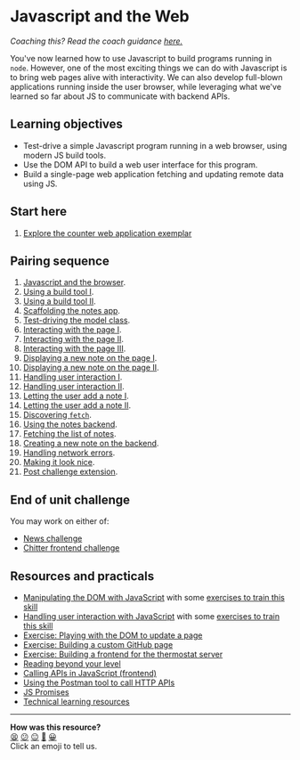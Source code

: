 # Javascript and the Web

_Coaching this? Read the coach guidance
[here.](https://github.com/makersacademy/slug/blob/main/materials/universe/language_intros/challenges/javascript_web_applications/COACH_GUIDANCE.x.md)_

You've now learned how to use Javascript to build programs running in `node`. However, one of the most exciting things we can do with Javascript is to bring web pages alive with interactivity. We can also develop full-blown applications running inside the user browser, while leveraging what we've learned so far about JS to communicate with backend APIs.

## Learning objectives

* Test-drive a simple Javascript program running in a web browser, using modern JS build tools.
* Use the DOM API to build a web user interface for this program.
* Build a single-page web application fetching and updating remote data using JS.

## Start here

1. [Explore the counter web application
exemplar](./resources/counter-app-example)

## Pairing sequence

1. [Javascript and the browser](./contents/01_javascript_browser.md).
2. [Using a build tool I](./contents/02_build_tool.md).
3. [Using a build tool II](./contents/03_build_tool_2.md).
4. [Scaffolding the notes app](./contents/04_notes_app_scaffold.md).
5. [Test-driving the model class](./contents/05_test_driving_notes_class.md).
6. [Interacting with the page I](./contents/06_interacting_with_the_page.md).
7. [Interacting with the page II](./contents/07_modifying_the_page.md).
8. [Interacting with the page III](./contents/08_testing_page_content.md).
9. [Displaying a new note on the page I](./contents/09_adding_new_note.md).
10. [Displaying a new note on the page II](./contents/10_adding_new_note_2.md).
11. [Handling user interaction I](./contents/11_user_interaction.md).
12. [Handling user interaction II](./contents/12_user_interaction_input.md).
13. [Letting the user add a note I](./contents/13_adding_a_note_ui.md).
14. [Letting the user add a note II](./contents/14_fixing_list_refresh.md).
15. [Discovering `fetch`](./contents/15_discovering_fetch.md).
16. [Using the notes backend](./contents/16_connecting_to_server.md).
17. [Fetching the list of notes](./contents/17_fetch_notes_from_backend.md).
18. [Creating a new note on the backend](./contents/18_creating_new_note_server.md).
19. [Handling network errors](./contents/19_handling_errors.md).
20. [Making it look nice](./contents/20_making_it_look_nice.md).
21. [Post challenge extension](./contents/21_deleting_note.md).

## End of unit challenge

You may work on either of:
* [News challenge](https://github.com/makersacademy/news-summary-challenge)
* [Chitter frontend challenge](https://github.com/makersacademy/frontend-api-challenge)

## Resources and practicals

* [Manipulating the DOM with JavaScript](./pills/manipulating_dom_with_javascript.md) with some [exercises to train this skill](./pills/manipulating_dom_with_javascript.md#exercises-to-go-further)
* [Handling user interaction with JavaScript](./pills/responding_to_user_actions_on_page.md) with some [exercises to train this skill](./pills/responding_to_user_actions_on_page.md#exercises-to-go-further)
* [Exercise: Playing with the DOM to update a page](./practicals/playing-with-dom)
* [Exercise: Building a custom GitHub page](./practicals/github-frontend)
* [Exercise: Building a frontend for the thermostat server](./practicals/thermostat-frontend)
* [Reading beyond your level](https://hackmd.io/F-pmnp3hRhePddmf3mnKGw)
* [Calling APIs in JavaScript (frontend)](https://github.com/makersacademy/course/blob/main/pills/calling_apis_in_javascript.md)
* [Using the Postman tool to call HTTP APIs](https://www.postman.com/downloads/)
* [JS Promises](https://github.com/makersacademy/course/blob/main/pills/js_promises.md)
* [Technical learning resources](https://airtable.com/shrV1b6EWdf5EHWii/tblokmw6yNUO75ge6)

<!-- BEGIN GENERATED SECTION DO NOT EDIT -->

---

**How was this resource?**  
[😫](https://airtable.com/shrUJ3t7KLMqVRFKR?prefill_Repository=makersacademy/javascript-web-applications&prefill_File=README.md&prefill_Sentiment=😫) [😕](https://airtable.com/shrUJ3t7KLMqVRFKR?prefill_Repository=makersacademy/javascript-web-applications&prefill_File=README.md&prefill_Sentiment=😕) [😐](https://airtable.com/shrUJ3t7KLMqVRFKR?prefill_Repository=makersacademy/javascript-web-applications&prefill_File=README.md&prefill_Sentiment=😐) [🙂](https://airtable.com/shrUJ3t7KLMqVRFKR?prefill_Repository=makersacademy/javascript-web-applications&prefill_File=README.md&prefill_Sentiment=🙂) [😀](https://airtable.com/shrUJ3t7KLMqVRFKR?prefill_Repository=makersacademy/javascript-web-applications&prefill_File=README.md&prefill_Sentiment=😀)  
Click an emoji to tell us.

<!-- END GENERATED SECTION DO NOT EDIT -->
